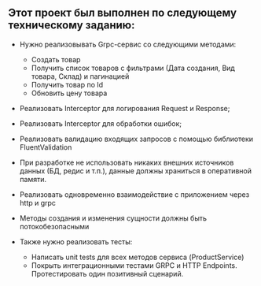 ## Этот проект был выполнен по следующему техническому заданию:

- Нужно реализовывать Grpc-сервис со следующими методами:
  - Создать товар 
  - Получить список товаров с фильтрами (Дата создания, Вид товара, Склад) и пагинацией 
  - Получить товар по Id 
  - Обновить цену товара


- Реализовать Interceptor для логирования Request и Response;
- Реализовать Interceptor для обработки ошибок;
- Реализовать валидацию входящих запросов с помощью библиотеки FluentValidation
- При разработке не использовать никаких внешних источников данных (БД, редис и т.п.), данные должны храниться в оперативной памяти.
- Реализовать одновременно взаимодействие с приложением через http и grpc
- Методы создания и изменения сущности должны быть потокобезопасными


- Также нужно реализовать тесты:
  - Написать unit tests для всех методов сервиса (ProductService)
  - Покрыть интеграционными тестами GRPC и HTTP Endpoints. Протестировать один позитивный сценарий. 